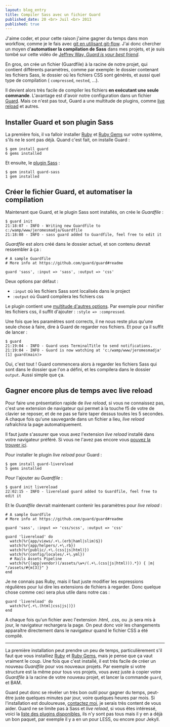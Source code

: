 ```yaml
---
layout: blog_entry
title: Compiler Sass avec un fichier Guard
published_date: 20 <br> Juil <br> 2013
published: true
---
```


J'aime coder, et pour cette raison j'aime gagner du temps dans mon workflow, comme je le fais avec [git en utilisant git-flow](/2013/03/23/git-flow.html). J'ai donc chercher un moyen d'**automatiser la compilation de Sass** dans mes projets, et je suis tombé sur cette vidéo de [Jeffrey Way, _Guard is your best friend_](http://net.tutsplus.com/tutorials/tools-and-tips/guard-is-your-best-friend/).

En gros, on crée un fichier (Guardfile) à la racine de notre projet, qui contient différents paramètres, comme par exemple: le dossier contenant les fichiers Sass, le dossier où les fichiers CSS sont générés, et aussi quel type de compilation ( `compressed`, `nested`, ...).

Il devient alors très facile de compiler les fichiers __en exécutant une seule commande__. L'avantage est d'avoir notre configuration dans un fichier [Guard](https://github.com/guard/guard). Mais ce n'est pas tout, Guard a une multitude de plugins, comme [live reload](https://github.com/guard/guard-livereload) et autres.

## Installer Guard et son plugin Sass

La première fois, il va falloir installer [Ruby](http://rubyinstaller.org/) et [Ruby Gems](http://rubyinstaller.org/) sur votre système, s'ils ne le sont pas déjà. Quand c'est fait,  on installe Guard :
<pre><code class="bash no-style">$ gem install guard
6 gems installed
</code></pre>

Et ensuite, le [plugin Sass](https://github.com/hawx/guard-sass) :
<pre><code class="bash no-style">$ gem install guard-sass
1 gem installed
</code></pre>

## Créer le fichier Guard, et automatiser la compilation

Maintenant que Guard, et le plugin Sass sont installés, on crée le _Guardfile_ :

<pre><code class="bash no-style">$ guard init
21:18:07 - INFO - Writing new Guardfile to c:/wamp/www/jeromesmadja/Guardfile
21:18:08 - INFO - sass guard added to Guardfile, feel free to edit it
</code></pre>

_Guardfile_ est alors créé dans le dossier actuel, et son contenu devrait ressembler à ça :

    # A sample Guardfile
    # More info at https://github.com/guard/guard#readme

    guard 'sass', :input => 'sass', :output => 'css'

Deux options par défaut :
- `:input` où les fichiers Sass sont localisés dans le project
- `:output` où Guard compilera les fichiers css

Le plugin contient une [multitude d'autres options](https://github.com/guard/guard-sass#options). Par exemple pour minifier les fichiers css, il suffit d'ajouter : `:style => :compressed`.

Une fois que les paramètres sont corrects, il ne nous reste plus qu'une seule chose à faire, dire à Guard de regarder nos fichiers. Et pour ça il suffit de lancer :

<pre><code class="bash no-style">$ guard
21:19:04 - INFO - Guard uses TerminalTitle to send notifications.
21:19:04 - INFO - Guard is now watching at 'c:/wamp/www/jeromesmadja'
[1] guard(main)>
</code></pre>

Oui, c'est tout !
Guard commencera alors à regarder les fichiers Sass qui sont dans le dossier que l'on a défini, et les compilera dans le dossier `output`. Aussi simple que ça.

## Gagner encore plus de temps avec live reload

Pour faire une présentation rapide de _live reload_, si vous ne connaissez pas, c'est une extension de navigateur qui permet à la touche f5 de votre de clavier se reposer, et de ne pas se faire taper dessus toutes les 5 secondes. A chaque fois qu'une sauvegarde dans un fichier a lieu, _live reload_ rafraîchira la page automatiquement.

Il faut juste s'assurer que vous avez l'extension _live reload_ installé dans votre navigateur préféré. Si vous ne l'avez pas encore vous [pouvez la trouver ici](http://feedback.livereload.com/knowledgebase/articles/86242-how-do-i-install-and-use-the-browser-extensions-).

Pour installer le plugin _live reload_ pour Guard : 
<pre><code class="bash no-style">$ gem install guard-livereload
5 gems installed
</code></pre>

Pour l'ajouter au _Guardfile_ :
<pre><code class="bash no-style">$ guard init livereload
22:02:15 - INFO - livereload guard added to Guardfile, feel free to edit it
</code></pre>

Et le _Guardfile_ devrait maintenant contenir les paramètres pour _live reload_  :

    # A sample Guardfile
    # More info at https://github.com/guard/guard#readme

    guard 'sass', :input => 'css/scss', :output => 'css'

    guard 'livereload' do
      watch(%r{app/views/.+\.(erb|haml|slim)$})
      watch(%r{app/helpers/.+\.rb})
      watch(%r{public/.+\.(css|js|html)})
      watch(%r{config/locales/.+\.yml})
      # Rails Assets Pipeline
      watch(%r{(app|vendor)(/assets/\w+/(.+\.(css|js|html))).*}) { |m| "/assets/#{m[3]}" }
    end

Je ne connais pas Ruby, mais il faut juste modifier les expressions régulières pour lui dire les extensions de fichiers à regarder. Donc quelque chose comme ceci sera plus utile dans notre cas :

    guard 'livereload' do
      watch(%r{.+\.(html|css|js|)})
    end

A chaque fois qu'un fichier avec l'extension .html, .css, ou .js sera mis à jour, le navigateur rechargera la page. On peut donc voir les changements apparaître directement dans le navigateur quand le fichier CSS a été compilé. 

---------------------------------------

La première installation peut prendre un peu de temps, particulièrement s'il faut que vous installiez [Ruby](http://rubyinstaller.org/) et [Ruby Gems](http://rubyinstaller.org/), mais je pense que ça vaut vraiment le coup. Une fois que c'est installé, il est très facile de créer un nouveau _Guardfile_ pour vos nouveaux projets. Par exemple si votre structure est la même pour tous vos projets, vous avez juste à copier votre _Guardfile_ à la racine de votre nouveau projet, et lancer la commande `guard`, et BAM.

Guard peut donc se révéler un très bon outil pour gagner du temps, peut-être juste quelques minutes par jour, voire quelques heures par mois.
Si l'installation est douloureuse, [contactez moi](https://twitter.com/jeromesmadja), je serais très content de vous aider.
Guard ne se limite pas à Sass et _live reload_, si vous êtes intéressé, voici la [liste des plugins disponibles](https://github.com/guard/guard/wiki/List-of-available-Guards), ils n'y sont pas tous mais il y en a déjà un bon paquet, par exemple il y a en un pour LESS, ou encore pour Jekyll.

